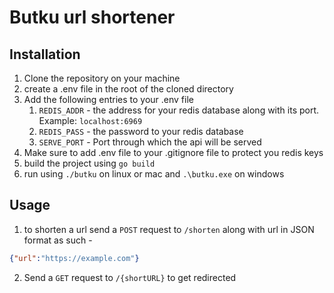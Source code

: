 # Butku url shortener

## Installation
1. Clone the repository on your machine
2. create a .env file in the root of the cloned directory
3. Add the following entries to your .env file
   1. `REDIS_ADDR` - the address for your redis database along with its port. Example: `localhost:6969`
   2. `REDIS_PASS` - the password to your redis database
   3. `SERVE_PORT` - Port through which the api will be served
4. Make sure to add .env file to your .gitignore file to protect you redis keys
5. build the project using `go build`
6. run using `./butku` on linux or mac and `.\butku.exe` on windows

## Usage
1. to shorten a url send a `POST` request to `/shorten` along with url in JSON format as such -
```json
{"url":"https://example.com"}
```
2. Send a `GET` request to `/{shortURL}` to get redirected
